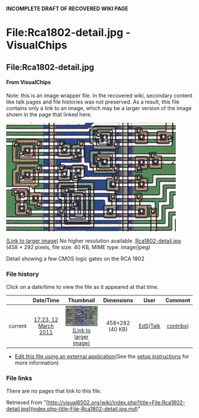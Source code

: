 **INCOMPLETE DRAFT OF RECOVERED WIKI PAGE**

# File:Rca1802-detail.jpg - VisualChips

## File:Rca1802-detail.jpg

#### From VisualChips


Note: this is an image wrapper file. In the recovered wiki,
secondary content like talk pages and file histories was
not preserved. As a result, this file contains only a link
to an image, which may be a larger version of the image shown
in the page that linked here.

![File:Rca1802-detail.jpg](images/e/ea/Rca1802-detail.jpg)

[(Link to larger image)](images/e/ea/Rca1802-detail.jpg)
No higher resolution available.
[Rca1802-detail.jpg](images/e/ea/Rca1802-detail.jpg)‎ (458 × 292 pixels, file size: 40 KB, MIME type: image/jpeg)

Detail showing a few CMOS logic gates on the RCA 1802

### File history

Click on a date/time to view the file as it appeared at that time.

| | Date/Time | Thumbnail | Dimensions | User | Comment |
|:---:|:---:|:---:|:---:|:---:|:---:|
| current | [17:23, 12 March 2011](images/e/ea/Rca1802-detail.jpg) | ![Thumbnail for version as of 17:23, 12 March 2011](images/thumb/e/ea/Rca1802-detail.jpg/120px-Rca1802-detail.jpg) [(Link to larger image)](images/e/ea/Rca1802-detail.jpg) | 458×292 (40 KB) | [EdS](index.php-title-User-EdS.md)([Talk](index.php-title-User_talk-EdS.md) | [contribs](./index.php%3Ftitle=Special:Contributions/EdS.md)) | (Detail showing a few CMOS logic gates on the RCA 1802) |

- [Edit this file using an external application](index.php-title-File-Rca1802-detail.jpg.md)(See the [setup instructions](http://www.mediawiki.org/wiki/Manual:External_editors) for more information)

### File links

There are no pages that link to this file.

Retrieved from "[http://visual6502.org/wiki/index.php?title=File:Rca1802-detail.jpg](index.php-title-File-Rca1802-detail.jpg.md)"

